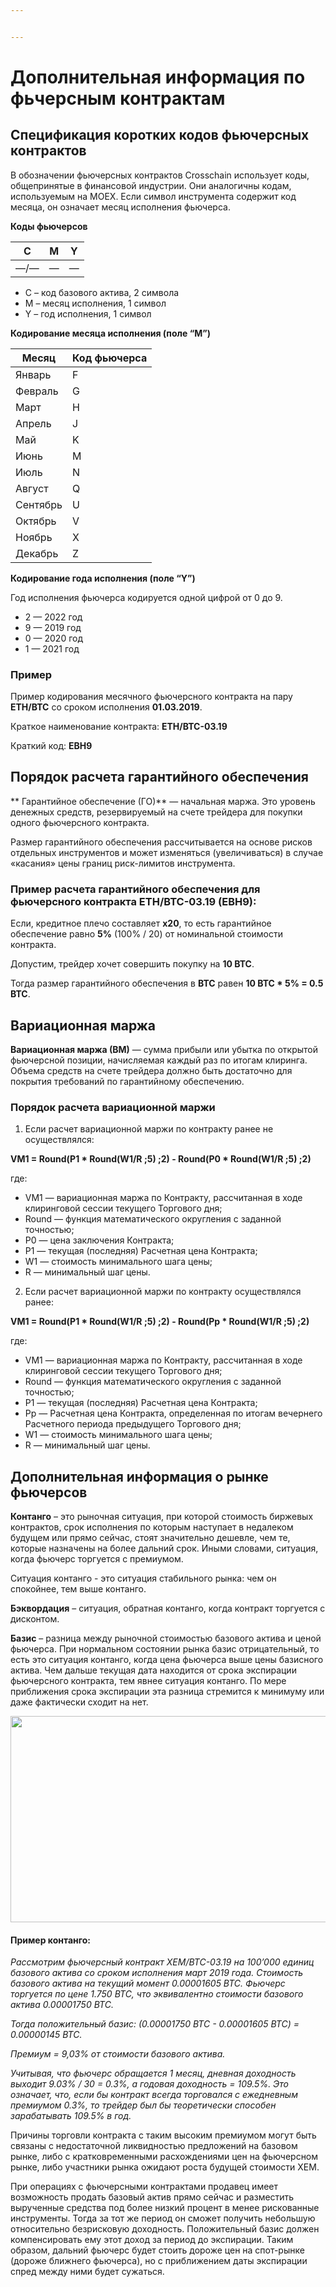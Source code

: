 ```yaml
---


---
```


<h1 id="дополнительная-информация-по-фьчерсным-контрактам">Дополнительная информация по фьчерсным контрактам</h1>
<h2 id="спецификация-коротких-кодов-фьючерсных-контрактов">Спецификация коротких кодов фьючерсных контрактов</h2>
<p>В обозначении фьючерсных контрактов Crosschain использует коды, общепринятые в финансовой индустрии. Они аналогичны кодам, используемым на MOEX. Если символ инструмента содержит код месяца, он означает месяц исполнения фьючерса.</p>
<p><strong>Коды фьючерсов</strong></p>

<table>
<thead>
<tr>
<th>C</th>
<th>M</th>
<th>Y</th>
</tr>
</thead>
<tbody>
<tr>
<td>—/—</td>
<td>—</td>
<td>—</td>
</tr>
</tbody>
</table><ul>
<li>C – код базового актива, 2 символа</li>
<li>M – месяц исполнения, 1 символ</li>
<li>Y – год исполнения, 1 символ</li>
</ul>
<p><strong>Кодирование месяца исполнения (поле “M”)</strong></p>

<table>
<thead>
<tr>
<th>Месяц</th>
<th>Код фьючерса</th>
</tr>
</thead>
<tbody>
<tr>
<td>Январь</td>
<td>F</td>
</tr>
<tr>
<td>Февраль</td>
<td>G</td>
</tr>
<tr>
<td>Март</td>
<td>H</td>
</tr>
<tr>
<td>Апрель</td>
<td>J</td>
</tr>
<tr>
<td>Май</td>
<td>K</td>
</tr>
<tr>
<td>Июнь</td>
<td>M</td>
</tr>
<tr>
<td>Июль</td>
<td>N</td>
</tr>
<tr>
<td>Август</td>
<td>Q</td>
</tr>
<tr>
<td>Сентябрь</td>
<td>U</td>
</tr>
<tr>
<td>Октябрь</td>
<td>V</td>
</tr>
<tr>
<td>Ноябрь</td>
<td>X</td>
</tr>
<tr>
<td>Декабрь</td>
<td>Z</td>
</tr>
</tbody>
</table><p><strong>Кодирование года исполнения (поле “Y”)</strong></p>
<p>Год исполнения фьючерса кодируется одной цифрой от 0 до 9.</p>
<ul>
<li>2 — 2022 год</li>
<li>9 — 2019 год</li>
<li>0 — 2020 год</li>
<li>1 — 2021 год</li>
</ul>
<h3 id="пример">Пример</h3>
<p>Пример кодирования месячного фьючерсного контракта на пару <strong>ETH/BTC</strong> со сроком исполнения <strong>01.03.2019</strong>.</p>
<p>Краткое наименование контракта:  <strong>ETH/BTC-03.19</strong></p>
<p>Краткий код: <strong>EBH9</strong></p>
<h2 id="порядок-расчета-гарантийного-обеспечения">Порядок расчета гарантийного обеспечения</h2>
<p>** Гарантийное обеспечение (ГО)** — начальная маржа. Это уровень денежных средств, резервируемый на счете трейдера для покупки одного фьючерсного контракта.</p>
<p>Размер гарантийного обеспечения рассчитывается на основе рисков отдельных инструментов и может изменяться (увеличиваться) в случае «касания» цены границ риск-лимитов инструмента.</p>
<h3 id="пример-расчета-гарантийного-обеспечения-для-фьючерсного-контракта-ethbtc-03.19-ebh9">Пример расчета гарантийного обеспечения для фьючерсного контракта ETH/BTC-03.19 (EBH9):</h3>
<p>Если, кредитное плечо составляет <strong>х20</strong>, то есть гарантийное обеспечение равно <strong>5%</strong> (100% / 20) от номинальной стоимости контракта.</p>
<p>Допустим, трейдер хочет совершить покупку на <strong>10 BTC</strong>.</p>
<p>Тогда размер гарантийного обеспечения в <strong>BTC</strong> равен <strong>10 BTC * 5% = 0.5 BTC</strong>.</p>
<h2 id="вариационная-маржа">Вариационная маржа</h2>
<p><strong>Вариационная маржа (ВМ)</strong>  — сумма прибыли или убытка по открытой фьючерсной позиции, начисляемая каждый раз по итогам клиринга. Объема средств на счете трейдера должно быть достаточно для покрытия требований по гарантийному обеспечению.</p>
<h3 id="порядок-расчета-вариационной-маржи">Порядок расчета вариационной маржи</h3>
<ol>
<li>Если расчет вариационной маржи по контракту ранее не осуществлялся:</li>
</ol>
<p><strong>VM1 = Round(P1 * Round(W1/R ;5) ;2) - Round(P0 * Round(W1/R ;5) ;2)</strong></p>
<p>где:</p>
<ul>
<li>VM1 — вариационная маржа по Контракту, рассчитанная в ходе клиринговой сессии текущего Торгового дня;</li>
<li>Round — функция математического округления с заданной точностью;</li>
<li>P0 — цена заключения Контракта;</li>
<li>Р1 — текущая (последняя) Расчетная цена Контракта;</li>
<li>W1 — стоимость минимального шага цены;</li>
<li>R — минимальный шаг цены.</li>
</ul>
<ol start="2">
<li>Если расчет вариационной маржи по контракту осуществлялся ранее:</li>
</ol>
<p><strong>VM1 = Round(P1 * Round(W1/R ;5) ;2) - Round(Рp * Round(W1/R ;5) ;2)</strong></p>
<p>где:</p>
<ul>
<li>VM1 — вариационная маржа по Контракту, рассчитанная в ходе клиринговой сессии текущего Торгового дня;</li>
<li>Round — функция математического округления с заданной точностью;</li>
<li>P1 — текущая (последняя) Расчетная цена Контракта;</li>
<li>Рp — Расчетная цена Контракта,  определенная по итогам вечернего Расчетного периода предыдущего Торгового дня;</li>
<li>W1 — стоимость минимального шага цены;</li>
<li>R — минимальный шаг цены.</li>
</ul>
<h2 id="дополнительная-информация-о-рынке-фьючерсов">Дополнительная информация о рынке фьючерсов</h2>
<p><strong>Контанго</strong> – это рыночная ситуация, при которой стоимость биржевых контрактов, срок исполнения по которым наступает в недалеком будущем или прямо сейчас, стоят значительно дешевле, чем те, которые назначены на более дальний срок. Иными словами, ситуация, когда фьючерс торгуется с премиумом.</p>
<p>Ситуация контанго - это ситуация стабильного рынка: чем он спокойнее, тем выше контанго.</p>
<p><strong>Бэквордация</strong> – ситуация, обратная контанго, когда контракт торгуется с дисконтом.</p>
<p><strong>Базис</strong> – разница между рыночной стоимостью базового актива и ценой фьючерса. При нормальном состоянии рынка базис отрицательный, то есть это ситуация контанго, когда цена фьючерса выше цены базисного актива. Чем дальше текущая дата находится от срока экспирации фьючерсного контракта, тем явнее ситуация контанго. По мере приближения срока экспирации эта разница стремится к минимуму или даже фактически сходит на нет.</p>
<p><img src="https://pp.userapi.com/c847217/v847217223/166937/Yuqt56sqrVg.jpg" alt="" width="639" height="330"></p>
<h4 id="пример-контанго">Пример контанго:</h4>
<p><em>Рассмотрим фьючерсный контракт XEM/BTC-03.19 на 100’000 единиц базового актива со сроком исполнения март 2019 года. Стоимость базового актива на текущий момент 0.00001605 BTC. Фьючерс торгуется по цене 1.750 BTC, что эквивалентно стоимости базового актива 0.00001750 BTC.</em></p>
<p><em>Тогда положительный базис: (0.00001750 BTC - 0.00001605 BTC) = 0.00000145 BTC.</em></p>
<p><em>Премиум = 9,03% от стоимости базового актива.</em></p>
<p><em>Учитывая, что фьючерс обращается 1 месяц, дневная доходность выходит 9.03% / 30 = 0.3%, а годовая доходность = 109.5%. Это означает, что, если бы контракт всегда торговался с ежедневным премиумом 0.3%, то трейдер был бы теоретически способен зарабатывать 109.5% в год.</em></p>
<p>Причины торговли контракта с таким высоким премиумом могут быть связаны с недостаточной ликвидностью предложений на базовом рынке, либо с кратковременными расхождениями цен на фьючерсном рынке, либо участники рынка ожидают роста будущей стоимости XEM.</p>
<p>При операциях с фьючерсными контрактами продавец имеет возможность продать базовый актив прямо сейчас и разместить вырученные средства под более низкий процент в менее рискованные инструменты. Тогда за тот же период он сможет получить небольшую относительно безрисковую доходность. Положительный базис должен компенсировать ему этот доход за период до экспирации. Таким образом, дальний фьючерс будет стоить дороже цен на спот-рынке (дороже ближнего фьючерса), но с приближением даты экспирации спред между ними будет сужаться.</p>

